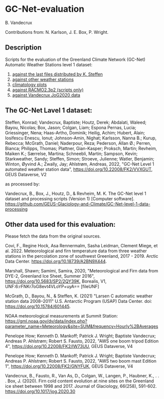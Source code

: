 # GC-Net-evaluation

B. Vandecrux

Contributions from: N. Karlson, J. E. Box, P. Wright. 

## Description

Scripts for the evaluation of the Greenland Climate Network (GC-Net) Automatic Weather Stations level 1 dataset:
1) [against the last files distributed by K. Steffen](https://github.com/GEUS-Glaciology-and-Climate/GC-Net-evaluation/blob/master/out/L1_vs_historical_files/report_toc.md)
2) [against other weather stations](https://github.com/GEUS-Glaciology-and-Climate/GC-Net-evaluation/blob/master/out/L1_vs_other_AWS/report_toc.md)
3) [climatology plots](https://github.com/GEUS-Glaciology-and-Climate/GC-Net-evaluation/tree/master/out/L1_climatologies)
4) [against RACMO2.3p2 (scripts only)](https://github.com/GEUS-Glaciology-and-Climate/GC-Net-evaluation/blob/master/GC-Net-evaluation_vs_RACMO.py)
5) [against Vandecrux JoG2020 data](https://github.com/GEUS-Glaciology-and-Climate/GC-Net-evaluation/blob/master/GC-Net_L1_vs_JoG_data.py)

## The GC-Net Lavel 1 dataset:

Steffen, Konrad; Vandecrux, Baptiste; Houtz, Derek; Abdalati, Waleed; Bayou, Nicolas; Box, Jason; Colgan, Liam; Espona Pernas, Lucia; Griessinger, Nena; Haas-Artho, Dominik; Heilig, Achim; Hubert, Alain; Iosifescu Enescu, Ionut; Johnson-Amin, Nighat; Karlsson, Nanna B.; Kurup, Rebecca; McGrath, Daniel; Naderpour, Reza; Pederson, Allan Ø.; Perren, Bianca; Philipps, Thomas; Plattner, Gian-Kasper; Proksch, Martin; Revheim, Maiken K.; Særrelse, Martina; Schneebli, Martin; Sampson, Kevin; Starkweather, Sandy; Steffen, Simon; Stroeve, Julienne; Watler, Benjamin; Winton, Øyvind A.; Zwally, Jay; Ahlstrøm, Andreas, 2022, "GC-Net Level 1 automated weather station data", https://doi.org/10.22008/FK2/VVXGUT, GEUS Dataverse, V2 

as processed by:

Vandecrux, B., Box, J., Houtz, D., & Revheim, M. K. The GC-Net level 1 dataset and processing scripts (Version 1) [Computer software]. https://github.com/GEUS-Glaciology-and-Climate/GC-Net-level-1-data-processing

## Other data used for this evaluation:
Please fetch the data from the original sources.

Covi, F., Regine Hock, Asa Rennermalm, Sasha Leidman, Clement Miege, et al. 2022. Meteorological and firn temperature data from three weather stations in the percolation zone of southwest Greenland, 2017 - 2019. Arctic Data Center. https://doi.org/10.18739/A2BN9X444. 

Marshall, Shawn; Samimi, Samira, 2020, "Meteorological and Firn data from DYE-2, Greenland Ice Sheet, Summer 2016", https://doi.org/10.5683/SP2/2QY39K, Borealis, V1, UNF:6:rFNKr7oG8evt4VLoYP+uyA== [fileUNF] 

McGrath, D., Bayou, N., & Steffen, K. (2021) "Larsen C automatic weather station data 2008–2011" U.S. Antarctic Program (USAP) Data Center. doi: https://doi.org/10.15784/601445. 

NOAA meteorological measurements at Summit Station: https://gml.noaa.gov/dv/data/index.php?parameter_name=Meteorology&site=SUM&frequency=Hourly%2BAverages

Penelope How; Kenneth D. Mankoff; Patrick J. Wright; Baptiste Vandecrux; Andreas P. Ahlstrøm; Robert S. Fausto, 2022, "AWS one boom tripod Edition 4", https://doi.org/10.22008/FK2/IW73UU, GEUS Dataverse, V4 

Penelope How; Kenneth D. Mankoff; Patrick J. Wright; Baptiste Vandecrux; Andreas P. Ahlstrøm; Robert S. Fausto, 2022, "AWS two boom mast Edition 1", https://doi.org/10.22008/FK2/GNYFUK, GEUS Dataverse, V4 

Vandecrux, B., Fausto, R., Van As, D., Colgan, W., Langen, P., Haubner, K., . . . Box, J. (2020). Firn cold content evolution at nine sites on the Greenland ice sheet between 1998 and 2017. Journal of Glaciology, 66(258), 591-602. https://doi.org/10.1017/jog.2020.30
